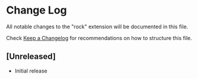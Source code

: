 # Change Log
All notable changes to the "rock" extension will be documented in this file.

Check [Keep a Changelog](http://keepachangelog.com/) for recommendations on how to structure this file.

## [Unreleased]
- Initial release